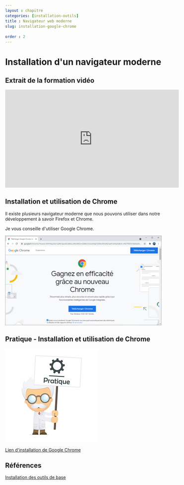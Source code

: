 ```yaml
---
layout : chapitre
categories: [installation-outils]
title : Navigateur web moderne
slug: installation-google-chrome

order : 2
---
```

 
# Installation d'un navigateur moderne 


## Extrait de la formation vidéo
<div class="video-container">
<iframe width="560" height="315" src="https://www.youtube.com/embed/AP0iqou7qLM" title="YouTube video player" frameborder="0" allow="accelerometer; autoplay; clipboard-write; encrypted-media; gyroscope; picture-in-picture" allowfullscreen></iframe>
</div>


## Installation et utilisation de Chrome

<!-- g layout : t 12-2 12-7 p-70 -->

Il existe plusieurs navigateur moderne que nous pouvons utiliser dans notre développement à savoir Firefox et Chrome.

<!-- note -->

Je vous conseille d'utiliser Google Chrome.

<!-- end note -->

![Google Chrome](./images/installation-outils/installation-google-chrome/installer-google-chrome.png)

## Pratique - Installation et utilisation de Chrome

<!-- g layout : t 12-6 p-40 -->

![Explication pratique élément h1](./images/prof/explication-pratique.png)

<!-- note -->

[Lien d'installation de Google Chrome](https://www.google.fr/chrome/)

<!-- end note -->

## Références 

[Installation des outils de base](https://developer.mozilla.org/fr/docs/Learn/Getting_started_with_the_web/Installing_basic_software)